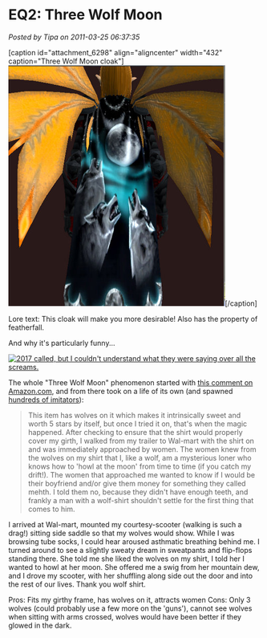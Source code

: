 # EQ2: Three Wolf Moon

*Posted by Tipa on 2011-03-25 06:37:35*

[caption id="attachment\_6298" align="aligncenter" width="432" caption="Three Wolf Moon cloak"][![](../../../uploads/2011/03/EverQuest2-2011-03-25-07-16-23-57.jpg "Three Wolf Moon cloak")](../../../uploads/2011/03/EverQuest2-2011-03-25-07-16-23-57.jpg)[/caption]

Lore text: This cloak will make you more desirable! Also has the property of featherfall. 

And why it's particularly funny...

[![2017 called, but I couldn't understand what they were saying over all the screams.](http://imgs.xkcd.com/comics/2009_called.png "2017 called, but I couldn't understand what they were saying over all the screams.")](http://xkcd.com/875/)

The whole "Three Wolf Moon" phenomenon started with [this comment on Amazon.com](http://www.amazon.com/review/R2XKMDXZHQ26YX/ref=cm_cr_dp_perm?ie=UTF8&ASIN=B002HJ377A&nodeID=1036592&tag=&linkCode=), and from there took on a life of its own (and spawned [hundreds of imitators](http://www.threadless.com/submission/222011/Three_Keyboard_Cat_Moon)):


> This item has wolves on it which makes it intrinsically sweet and worth 5 stars by itself, but once I tried it on, that's when the magic happened. After checking to ensure that the shirt would properly cover my girth, I walked from my trailer to Wal-mart with the shirt on and was immediately approached by women. The women knew from the wolves on my shirt that I, like a wolf, am a mysterious loner who knows how to 'howl at the moon' from time to time (if you catch my drift!). The women that approached me wanted to know if I would be their boyfriend and/or give them money for something they called mehth. I told them no, because they didn't have enough teeth, and frankly a man with a wolf-shirt shouldn't settle for the first thing that comes to him. 

I arrived at Wal-mart, mounted my courtesy-scooter (walking is such a drag!) sitting side saddle so that my wolves would show. While I was browsing tube socks, I could hear aroused asthmatic breathing behind me. I turned around to see a slightly sweaty dream in sweatpants and flip-flops standing there. She told me she liked the wolves on my shirt, I told her I wanted to howl at her moon. She offered me a swig from her mountain dew, and I drove my scooter, with her shuffling along side out the door and into the rest of our lives. Thank you wolf shirt. 

Pros: Fits my girthy frame, has wolves on it, attracts women 
Cons: Only 3 wolves (could probably use a few more on the 'guns'), cannot see wolves when sitting with arms crossed, wolves would have been better if they glowed in the dark.




